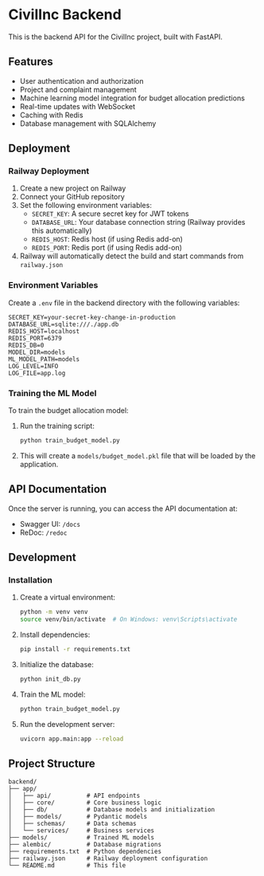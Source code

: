 # CivilInc Backend

This is the backend API for the CivilInc project, built with FastAPI.

## Features

- User authentication and authorization
- Project and complaint management
- Machine learning model integration for budget allocation predictions
- Real-time updates with WebSocket
- Caching with Redis
- Database management with SQLAlchemy

## Deployment

### Railway Deployment

1. Create a new project on Railway
2. Connect your GitHub repository
3. Set the following environment variables:
   - `SECRET_KEY`: A secure secret key for JWT tokens
   - `DATABASE_URL`: Your database connection string (Railway provides this automatically)
   - `REDIS_HOST`: Redis host (if using Redis add-on)
   - `REDIS_PORT`: Redis port (if using Redis add-on)
4. Railway will automatically detect the build and start commands from `railway.json`

### Environment Variables

Create a `.env` file in the backend directory with the following variables:

```
SECRET_KEY=your-secret-key-change-in-production
DATABASE_URL=sqlite:///./app.db
REDIS_HOST=localhost
REDIS_PORT=6379
REDIS_DB=0
MODEL_DIR=models
ML_MODEL_PATH=models
LOG_LEVEL=INFO
LOG_FILE=app.log
```

### Training the ML Model

To train the budget allocation model:

1. Run the training script:
   ```bash
   python train_budget_model.py
   ```

2. This will create a `models/budget_model.pkl` file that will be loaded by the application.

## API Documentation

Once the server is running, you can access the API documentation at:
- Swagger UI: `/docs`
- ReDoc: `/redoc`

## Development

### Installation

1. Create a virtual environment:
   ```bash
   python -m venv venv
   source venv/bin/activate  # On Windows: venv\Scripts\activate
   ```

2. Install dependencies:
   ```bash
   pip install -r requirements.txt
   ```

3. Initialize the database:
   ```bash
   python init_db.py
   ```

4. Train the ML model:
   ```bash
   python train_budget_model.py
   ```

5. Run the development server:
   ```bash
   uvicorn app.main:app --reload
   ```

## Project Structure

```
backend/
├── app/
│   ├── api/          # API endpoints
│   ├── core/         # Core business logic
│   ├── db/           # Database models and initialization
│   ├── models/       # Pydantic models
│   ├── schemas/      # Data schemas
│   └── services/     # Business services
├── models/           # Trained ML models
├── alembic/          # Database migrations
├── requirements.txt  # Python dependencies
├── railway.json      # Railway deployment configuration
└── README.md         # This file